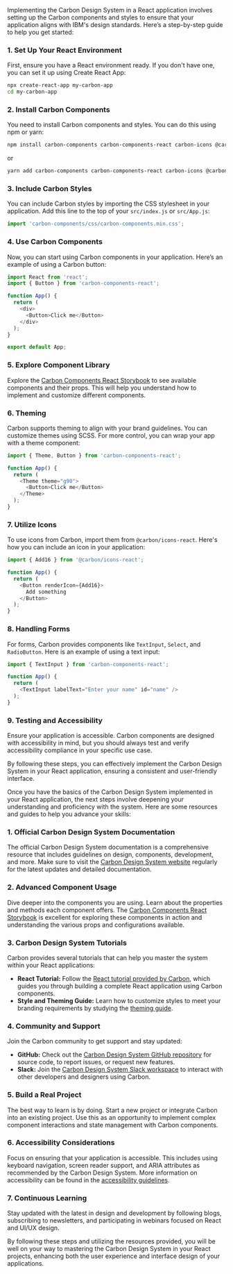 Implementing the Carbon Design System in a React application involves setting up the Carbon components and styles to ensure that your application aligns with IBM's design standards. Here’s a step-by-step guide to help you get started:

### 1. Set Up Your React Environment
First, ensure you have a React environment ready. If you don't have one, you can set it up using Create React App:

```bash
npx create-react-app my-carbon-app
cd my-carbon-app
```

### 2. Install Carbon Components
You need to install Carbon components and styles. You can do this using npm or yarn:

```bash
npm install carbon-components carbon-components-react carbon-icons @carbon/icons-react
```
or
```bash
yarn add carbon-components carbon-components-react carbon-icons @carbon/icons-react
```

### 3. Include Carbon Styles
You can include Carbon styles by importing the CSS stylesheet in your application. Add this line to the top of your `src/index.js` or `src/App.js`:

```javascript
import 'carbon-components/css/carbon-components.min.css';
```

### 4. Use Carbon Components
Now, you can start using Carbon components in your application. Here’s an example of using a Carbon button:

```javascript
import React from 'react';
import { Button } from 'carbon-components-react';

function App() {
  return (
    <div>
      <Button>Click me</Button>
    </div>
  );
}

export default App;
```

### 5. Explore Component Library
Explore the [Carbon Components React Storybook](https://react.carbondesignsystem.com/) to see available components and their props. This will help you understand how to implement and customize different components.

### 6. Theming
Carbon supports theming to align with your brand guidelines. You can customize themes using SCSS. For more control, you can wrap your app with a theme component:

```javascript
import { Theme, Button } from 'carbon-components-react';

function App() {
  return (
    <Theme theme="g90">
      <Button>Click me</Button>
    </Theme>
  );
}
```

### 7. Utilize Icons
To use icons from Carbon, import them from `@carbon/icons-react`. Here's how you can include an icon in your application:

```javascript
import { Add16 } from '@carbon/icons-react';

function App() {
  return (
    <Button renderIcon={Add16}>
      Add something
    </Button>
  );
}
```

### 8. Handling Forms
For forms, Carbon provides components like `TextInput`, `Select`, and `RadioButton`. Here is an example of using a text input:

```javascript
import { TextInput } from 'carbon-components-react';

function App() {
  return (
    <TextInput labelText="Enter your name" id="name" />
  );
}
```

### 9. Testing and Accessibility
Ensure your application is accessible. Carbon components are designed with accessibility in mind, but you should always test and verify accessibility compliance in your specific use case.

By following these steps, you can effectively implement the Carbon Design System in your React application, ensuring a consistent and user-friendly interface.

Once you have the basics of the Carbon Design System implemented in your React application, the next steps involve deepening your understanding and proficiency with the system. Here are some resources and guides to help you advance your skills:

### 1. Official Carbon Design System Documentation
The official Carbon Design System documentation is a comprehensive resource that includes guidelines on design, components, development, and more. Make sure to visit the [Carbon Design System website](https://www.carbondesignsystem.com/) regularly for the latest updates and detailed documentation.

### 2. Advanced Component Usage
Dive deeper into the components you are using. Learn about the properties and methods each component offers. The [Carbon Components React Storybook](https://react.carbondesignsystem.com/) is excellent for exploring these components in action and understanding the various props and configurations available.

### 3. Carbon Design System Tutorials
Carbon provides several tutorials that can help you master the system within your React applications:
- **React Tutorial:** Follow the [React tutorial provided by Carbon](https://www.carbondesignsystem.com/tutorial/react/overview/), which guides you through building a complete React application using Carbon components.
- **Style and Theming Guide:** Learn how to customize styles to meet your branding requirements by studying the [theming guide](https://www.carbondesignsystem.com/guidelines/themes/overview/).

### 4. Community and Support
Join the Carbon community to get support and stay updated:
- **GitHub:** Check out the [Carbon Design System GitHub repository](https://github.com/carbon-design-system) for source code, to report issues, or request new features.
- **Slack:** Join the [Carbon Design System Slack workspace](https://www.carbondesignsystem.com/community/join-slack/) to interact with other developers and designers using Carbon.

### 5. Build a Real Project
The best way to learn is by doing. Start a new project or integrate Carbon into an existing project. Use this as an opportunity to implement complex component interactions and state management with Carbon components.

### 6. Accessibility Considerations
Focus on ensuring that your application is accessible. This includes using keyboard navigation, screen reader support, and ARIA attributes as recommended by the Carbon Design System. More information on accessibility can be found in the [accessibility guidelines](https://www.carbondesignsystem.com/guidelines/accessibility/overview/).

### 7. Continuous Learning
Stay updated with the latest in design and development by following blogs, subscribing to newsletters, and participating in webinars focused on React and UI/UX design.

By following these steps and utilizing the resources provided, you will be well on your way to mastering the Carbon Design System in your React projects, enhancing both the user experience and interface design of your applications.